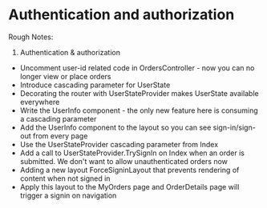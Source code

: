 # Authentication and authorization

Rough Notes:

1. Authentication & authorization
- Uncomment user-id related code in OrdersController - now you can no longer view or place orders
- Introduce cascading parameter for UserState
- Decorating the router with UserStateProvider makes UserState available everywhere
- Write the UserInfo component - the only new feature here is consuming a cascading parameter
- Add the UserInfo component to the layout so you can see sign-in/sign-out from every page
- Use the UserStateProvider cascading parameter from Index
- Add a call to UserStateProvider.TrySignIn on Index when an order is submitted. We don't want to allow unauthenticated orders now
- Adding a new layout ForceSigninLayout that prevents rendering of content when not signed in
- Apply this layout to the MyOrders page and OrderDetails page will trigger a signin on navigation